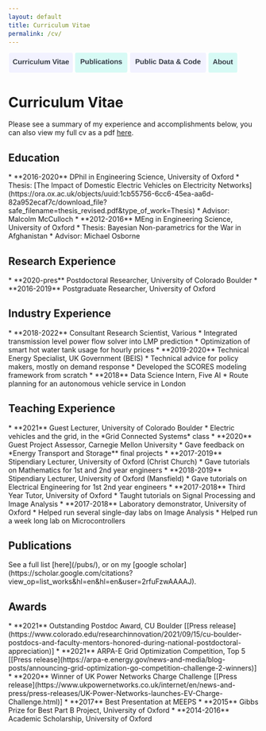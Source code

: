 ```yaml
---
layout: default
title: Curriculum Vitae
permalink: /cv/
---
```

<a href="https://constancecrozier.github.io/cv/"><img src="/images/cv_button.png" alt="drawing" height="40"/></a><a href="https://constancecrozier.github.io/pubs/"><img src="/images/pub_button.png" alt="drawing" height="40"/></a><a href="https://constancecrozier.github.io/code/"><img src="/images/code_button.png" alt="drawing" height="40"/></a><a href="https://constancecrozier.github.io/about/"><img src="/images/about_button.png" alt="drawing" height="40"/></a>
# Curriculum Vitae
Please see a summary of my experience and accomplishments below, you can also view my full cv as a pdf [here](/files/crozier_cv.pdf).

<h2> Education </h2>
* **2016-2020** DPhil in Engineering Science, University of Oxford
	* Thesis: [The Impact of Domestic Electric Vehicles on Electricity Networks](https://ora.ox.ac.uk/objects/uuid:1cb55756-6cc6-45ea-aa6d-82a952ecaf7c/download_file?safe_filename=thesis_revised.pdf&type_of_work=Thesis)
	* Advisor: Malcolm McCulloch
* **2012-2016** MEng in Engineering Science, University of Oxford 
	* Thesis: Bayesian Non-parametrics for the War in Afghanistan
	* Advisor: Michael Osborne

<h2> Research Experience </h2>
* **2020-pres** Postdoctoral Researcher, University of Colorado Boulder
* **2016-2019** Postgraduate Researcher, University of Oxford

<h2> Industry Experience </h2>
* **2018-2022** Consultant Research Scientist, Various
	* Integrated transmission level power flow solver into LMP prediction
	* Optimization of smart hot water tank usage for hourly prices
* **2019-2020** Technical Energy Specialist, UK Government (BEIS)
	* Technical advice for policy makers, mostly on demand response
	* Developed the SCORES modeling framework from scratch
* **2018** Data Science Intern, Five AI
	* Route planning for an autonomous vehicle service in London

<h2> Teaching Experience </h2>
* **2021** Guest Lecturer, University of Colorado Boulder
	* Electric vehicles and the grid, in the *Grid Connected Systems* class
* **2020** Guest Project Assessor, Carnegie Mellon University
	* Gave feedback on *Energy Transport and Storage** final projects
* **2017-2019** Stipendiary Lecturer, University of Oxford (Christ Church)
	* Gave tutorials on Mathematics for 1st and 2nd year engineers
* **2018-2019** Stipendiary Lecturer, University of Oxford (Mansfield)
	* Gave tutorials on Electrical Engineering for 1st 2nd year engineers
* **2017-2018** Third Year Tutor, University of Oxford
	* Taught tutorials on Signal Processing and Image Analysis
* **2017-2018** Laboratory demonstrator, University of Oxford
	* Helped run several single-day labs on Image Analysis
	* Helped run a week long lab on Microcontrollers

<h2> Publications </h2>
See a full list [here](/pubs/), or on my [google scholar](https://scholar.google.com/citations?view_op=list_works&hl=en&hl=en&user=2rfuFzwAAAAJ). 

<h2> Awards </h2>
* **2021** Outstanding Postdoc Award, CU Boulder [[Press release](https://www.colorado.edu/researchinnovation/2021/09/15/cu-boulder-postdocs-and-faculty-mentors-honored-during-national-postdoctoral-appreciation)]
* **2021** ARPA-E Grid Optimization Competition, Top 5 [[Press release](https://arpa-e.energy.gov/news-and-media/blog-posts/announcing-grid-optimization-go-competition-challenge-2-winners)]
* **2020** Winner of UK Power Networks Charge Challenge [[Press release](https://www.ukpowernetworks.co.uk/internet/en/news-and-press/press-releases/UK-Power-Networks-launches-EV-Charge-Challenge.html)]
* **2017** Best Presentation at MEEPS
* **2015** Gibbs Prize for Best Part B Project, University of Oxford
* **2014-2016** Academic Scholarship, University of Oxford  
